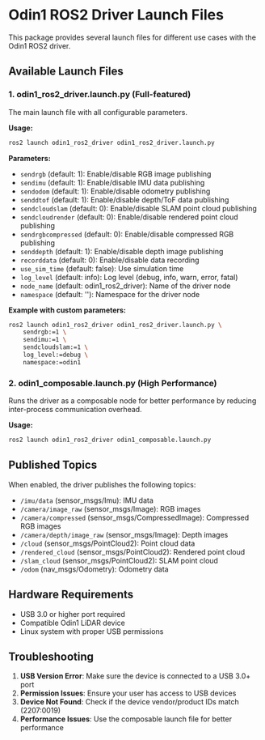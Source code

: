 # Odin1 ROS2 Driver Launch Files

This package provides several launch files for different use cases with the Odin1 ROS2 driver.

## Available Launch Files

### 1. odin1_ros2_driver.launch.py (Full-featured)
The main launch file with all configurable parameters.

**Usage:**
```bash
ros2 launch odin1_ros2_driver odin1_ros2_driver.launch.py
```

**Parameters:**
- `sendrgb` (default: 1): Enable/disable RGB image publishing
- `sendimu` (default: 1): Enable/disable IMU data publishing  
- `sendodom` (default: 1): Enable/disable odometry publishing
- `senddtof` (default: 1): Enable/disable depth/ToF data publishing
- `sendcloudslam` (default: 0): Enable/disable SLAM point cloud publishing
- `sendcloudrender` (default: 0): Enable/disable rendered point cloud publishing
- `sendrgbcompressed` (default: 0): Enable/disable compressed RGB publishing
- `senddepth` (default: 1): Enable/disable depth image publishing
- `recorddata` (default: 0): Enable/disable data recording
- `use_sim_time` (default: false): Use simulation time
- `log_level` (default: info): Log level (debug, info, warn, error, fatal)
- `node_name` (default: odin1_ros2_driver): Name of the driver node
- `namespace` (default: ''): Namespace for the driver node

**Example with custom parameters:**
```bash
ros2 launch odin1_ros2_driver odin1_ros2_driver.launch.py \
    sendrgb:=1 \
    sendimu:=1 \
    sendcloudslam:=1 \
    log_level:=debug \
    namespace:=odin1
```

### 2. odin1_composable.launch.py (High Performance)
Runs the driver as a composable node for better performance by reducing inter-process communication overhead.

**Usage:**
```bash
ros2 launch odin1_ros2_driver odin1_composable.launch.py
```

## Published Topics

When enabled, the driver publishes the following topics:

- `/imu/data` (sensor_msgs/Imu): IMU data
- `/camera/image_raw` (sensor_msgs/Image): RGB images
- `/camera/compressed` (sensor_msgs/CompressedImage): Compressed RGB images
- `/camera/depth/image_raw` (sensor_msgs/Image): Depth images
- `/cloud` (sensor_msgs/PointCloud2): Point cloud data
- `/rendered_cloud` (sensor_msgs/PointCloud2): Rendered point cloud
- `/slam_cloud` (sensor_msgs/PointCloud2): SLAM point cloud
- `/odom` (nav_msgs/Odometry): Odometry data

## Hardware Requirements

- USB 3.0 or higher port required
- Compatible Odin1 LiDAR device
- Linux system with proper USB permissions

## Troubleshooting

1. **USB Version Error**: Make sure the device is connected to a USB 3.0+ port
2. **Permission Issues**: Ensure your user has access to USB devices
3. **Device Not Found**: Check if the device vendor/product IDs match (2207:0019)
4. **Performance Issues**: Use the composable launch file for better performance
